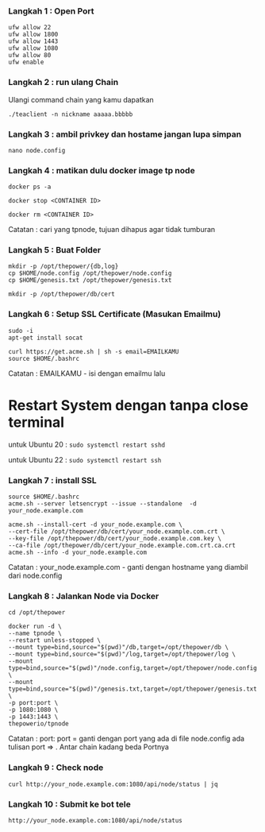 
### Langkah 1 : Open Port

```
ufw allow 22
ufw allow 1800
ufw allow 1443
ufw allow 1080
ufw allow 80
ufw enable
```

### Langkah 2 : run ulang Chain
Ulangi command chain yang kamu dapatkan
```
./teaclient -n nickname aaaaa.bbbbb
```

### Langkah 3 : ambil privkey dan hostame jangan lupa simpan
```
nano node.config
```

### Langkah 4 : matikan dulu docker image tp node
```
docker ps -a
```

```
docker stop <CONTAINER ID>
```

```
docker rm <CONTAINER ID>
```

Catatan : cari <CONTAINER ID> yang tpnode, tujuan dihapus agar tidak tumburan

### Langkah 5 : Buat Folder

```
mkdir -p /opt/thepower/{db,log}
cp $HOME/node.config /opt/thepower/node.config
cp $HOME/genesis.txt /opt/thepower/genesis.txt
```

```
mkdir -p /opt/thepower/db/cert
```

### Langkah 6 : Setup SSL Certificate (Masukan Emailmu)

```
sudo -i
apt-get install socat
```
```
curl https://get.acme.sh | sh -s email=EMAILKAMU
source $HOME/.bashrc
```

Catatan : EMAILKAMU - isi dengan emailmu lalu

# Restart System dengan tanpa close terminal

untuk Ubuntu 20 :
```sudo systemctl restart sshd```

untuk Ubuntu 22 :
```sudo systemctl restart ssh```

  
### Langkah 7 : install SSL

```
source $HOME/.bashrc
acme.sh --server letsencrypt --issue --standalone  -d your_node.example.com
```

```
acme.sh --install-cert -d your_node.example.com \
--cert-file /opt/thepower/db/cert/your_node.example.com.crt \
--key-file /opt/thepower/db/cert/your_node.example.com.key \
--ca-file /opt/thepower/db/cert/your_node.example.com.crt.ca.crt
acme.sh --info -d your_node.example.com
```

Catatan : your_node.example.com - ganti dengan hostname yang diambil dari node.config

### Langkah 8 : Jalankan Node via Docker
```
cd /opt/thepower
```

```
docker run -d \
--name tpnode \
--restart unless-stopped \
--mount type=bind,source="$(pwd)"/db,target=/opt/thepower/db \
--mount type=bind,source="$(pwd)"/log,target=/opt/thepower/log \
--mount type=bind,source="$(pwd)"/node.config,target=/opt/thepower/node.config \
--mount type=bind,source="$(pwd)"/genesis.txt,target=/opt/thepower/genesis.txt \
-p port:port \
-p 1080:1080 \
-p 1443:1443 \
thepowerio/tpnode
```

Catatan : port: port = ganti dengan port yang ada di file node.config ada tulisan port => . Antar chain kadang beda Portnya

### Langkah 9 : Check node

```
curl http://your_node.example.com:1080/api/node/status | jq
```

### Langkah 10 : Submit ke bot tele

```
http://your_node.example.com:1080/api/node/status
```

